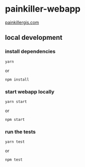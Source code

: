 # painkiller-webapp

[painkillergis.com](https://painkillergis.com)

## local development

### install dependencies

```
yarn
```

or

```
npm install
```

### start webapp locally

```
yarn start
```

or

```
npm start
```

### run the tests

```
yarn test
```

or

```
npm test
```
